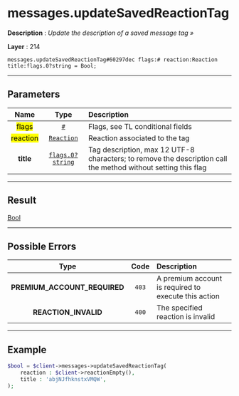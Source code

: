 # messages.updateSavedReactionTag

**Description** : *Update the description of a saved message tag &raquo;*

**Layer** : 214

```tl
messages.updateSavedReactionTag#60297dec flags:# reaction:Reaction title:flags.0?string = Bool;
```

---

## Parameters

| Name | Type | Description |
| :---: | :---: | :--- |
| <mark>flags</mark> | [`#`](type/#) | Flags, see TL conditional fields |
| <mark>reaction</mark> | [`Reaction`](type/Reaction) | Reaction associated to the tag |
| **title** | [`flags.0?string`](type/string) | Tag description, max 12 UTF-8 characters; to remove the description call the method without setting this flag |

---

## Result

[Bool](type/Bool)

---

## Possible Errors

| Type | Code | Description |
| :---: | :---: | :--- |
| **PREMIUM_ACCOUNT_REQUIRED** | `403` | A premium account is required to execute this action |
| **REACTION_INVALID** | `400` | The specified reaction is invalid |

---

## Example

```php
$bool = $client->messages->updateSavedReactionTag(
	reaction : $client->reactionEmpty(),
	title : 'abjNJfhknstxVMQW',
);
```